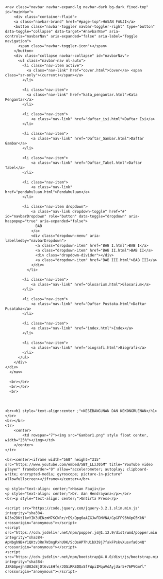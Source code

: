 <!doctype html>
<html>
<head>
    <meta charset="utf-8">
    <meta http-equiv="X-UA-Compatible" content="">
    <meta name="viewport" content="width=device" >
    <link rel="stylesheet" href="https://cdn.jsdelivr.net/npm/bootstrap@4.0.0/dist/css/bootstrap.min.css" integrity="sha384-Gn5384xqQ1aoWXA+058RXPxPg6fy4IWvTNh0E263XmFcJlSAwiGgFAW/dAiS6JXm" crossorigin="anonymous">
    <title>Cover</title>
</head>
<body id="page-top">

    <nav class="navbar navbar-expand-lg navbar-dark bg-dark fixed-top" id="mainNav">
        <div class="container-fluid">
        <a class="navbar-brand" href="#page-top">HASAN FAUJI</a>
        <button class="navbar-toggler navbar-toggler-right" type="button" data-toggle="collapse" data-target="#navbarNav" aria-controls="navbarNav" aria-expanded="false" aria-label="Toggle navigation">
          <span class="navbar-toggler-icon"></span>
        </button>
        <div class="collapse navbar-collapse" id="navbarNav">
          <ul class="navbar-nav ml-auto">
            <li class="nav-item active">
              <a class="nav-link" href="cover.html">Cover</a> <span class="sr-only">(current)</span></a>
            </li>

            <li class="nav-item">
              <a class="nav-link" href="kata_pengantar.html">Kata Pengantar</a>
            </li>

            <li class="nav-item">
                <a class="nav-link" href="daftar_isi.html">Daftar Isi</a>
            </li>

            <li class="nav-item">
                <a class="nav-link" href="Daftar_Gambar.html">Daftar Gambar</a>
            </li>

            <li class="nav-item">
                <a class="nav-link" href="Daftar_Tabel.html">Daftar Tabel</a>
            </li>

            <li class="nav-item">
                <a class="nav-link" href="pendahuluan.html">Pendahuluan</a>
            </li>

            <li class="nav-item dropdown">
                <a class="nav-link dropdown-toggle" href="#" id="navbarDropdown" role="button" data-toggle="dropdown" aria-haspopup="true" aria-expanded="false">
                  BAB
                </a>
                <div class="dropdown-menu" aria-labelledby="navbarDropdown">
                  <a class="dropdown-item" href="BAB I.html">BAB I</a>
                  <a class="dropdown-item" href="BAB II.html">BAB II</a>
                  <div class="dropdown-divider"></div>
                  <a class="dropdown-item" href="BAB III.html">BAB III</a>
                </div>
              </li>

            <li class="nav-item">
                <a class="nav-link" href="Glosarium.html">Glosarium</a>
            </li>

            <li class="nav-item">
                <a class="nav-link" href="Daftar Pustaka.html">Daftar Pusataka</a>
            </li>

            <li class="nav-item">
                <a class="nav-link" href="index.html">Index</a>
            </li>

            <li class="nav-item">
                <a class="nav-link" href="biografi.html">Biografi</a>
            </li>
          </ul>
        </div>
    </div>
      </nav>

      <br></br>
      <br></br>
      <br>



    <br><h1 style="text-align:center ;">KESEBANGUNAN DAN KEKONGRUENAN</h1></br>
    <br></br>
    <tr>
        <center>
            <td rowspan="7"><img src="Gambar1.png" style float center, width="25%"></img></td>
        </center>
    </tr>

    <br><center><iframe width="560" height="315" src="https://www.youtube.com/embed/5BT_LLzJ0bM" title="YouTube video player" frameborder="0" allow="accelerometer; autoplay; clipboard-write; encrypted-media; gyroscope; picture-in-picture" allowfullscreen></iframe></center></br>

    <p style="text-align: center;">Hasan Fauji</p>
    <p style="text-align: center;">Dr. Aan Hendrayana</p></br>
    <br><p style="text-align: center;">Untirta Press</p>

    <script src="https://code.jquery.com/jquery-3.2.1.slim.min.js" integrity="sha384-KJ3o2DKtIkvYIK3UENzmM7KCkRr/rE9/Qpg6aAZGJwFDMVNA/GpGFF93hXpG5KkN" crossorigin="anonymous"></script>
    <script src="https://cdn.jsdelivr.net/npm/popper.js@1.12.9/dist/umd/popper.min.js" integrity="sha384-ApNbgh9B+Y1QKtv3Rn7W3mgPxhU9K/ScQsAP7hUibX39j7fakFPskvXusvfa0b4Q" crossorigin="anonymous"></script>
    <script src="https://cdn.jsdelivr.net/npm/bootstrap@4.0.0/dist/js/bootstrap.min.js" integrity="sha384-JZR6Spejh4U02d8jOt6vLEHfe/JQGiRRSQQxSfFWpi1MquVdAyjUar5+76PVCmYl" crossorigin="anonymous"></script>

</body>
</html> 
